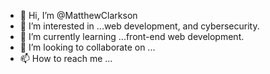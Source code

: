 - 👋 Hi, I’m @MatthewClarkson
- 👀 I’m interested in ...web development, and cybersecurity.
- 🌱 I’m currently learning ...front-end web development.
- 💞️ I’m looking to collaborate on ...
- 📫 How to reach me ...

<!---
MatthewClarkson/MatthewClarkson is a ✨ special ✨ repository because its `README.md` (this file) appears on your GitHub profile.
You can click the Preview link to take a look at your changes.
--->
